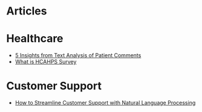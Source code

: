 # Articles


# Healthcare

- [5 Insights from Text Analysis of Patient Comments](https://www.opinosis-analytics.com/blog/5-insights-from-text-analysis-patient-comments/)
- [What is HCAHPS Survey](https://www.opinosis-analytics.com/knowledge-base/what-is-the-hcahps-survey/)


# Customer Support

- [How to Streamline Customer Support with Natural Language Processing](https://www.opinosis-analytics.com/blog/natural-language-processing-in-customer-support/)
